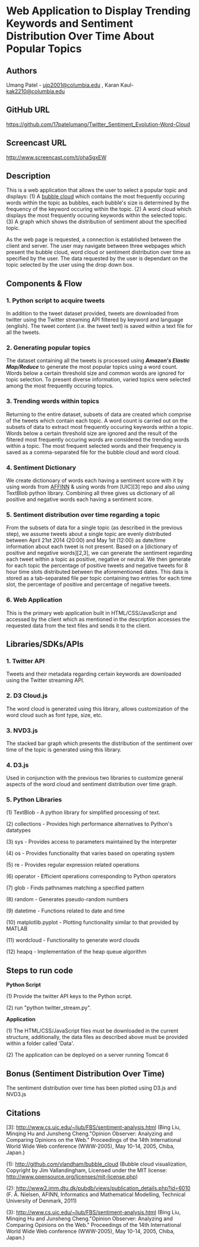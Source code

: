﻿Web Application to Display Trending Keywords and Sentiment Distribution Over Time About Popular Topics
======================================================================================================

Authors
-------
Umang Patel - ujp2001@columbia.edu , Karan Kaul- kak2210@columbia.edu


GitHub URL
----------
https://github.com/17patelumang/Twitter_Sentiment_Evolution-Word-Cloud


Screencast URL
--------------
http://www.screencast.com/t/ohaSgxEW


Description
-----------
This is a web application that allows the user to select a popular topic and displays:
(1) A [bubble cloud][1] which contains the most frequently occuring words within the topic as bubbles, each bubble's size is determined by the frequency of the keyword occuring within the topic.
(2) A word cloud which displays the most frequently occuring keywords within the selected topic.
(3) A graph which shows the distribution of sentiment about the specified topic.

As the web page is requested, a connection is established between the client and server. The user may navigate between three webpages which present the bubble cloud, word cloud or sentiment distribution over time as specified by the user.
The data requested by the user is dependant on the topic selected by the user using the drop down box.


Components & Flow
-----------------
### 1. Python script to acquire tweets ###  
In addition to the tweet dataset provided, tweets are downloaded from twitter using the Twitter streaming API filtered by keyword and language (english). The tweet content (i.e. the tweet text) is saved within a text file for all the tweets.

### 2. Generating popular topics ###
The dataset containing all the tweets is processed using ***Amazon's Elastic Map/Reduce*** to generate the most popular topics using a word count. Words below a certain threshold size and common words are ignored for topic selection. To present diverse information, varied topics were selected among the most frequently occuring topics.

### 3. Trending words within topics ###
Returning to the entire dataset, subsets of data are created which comprise of the tweets which contain each topic. A word count is carried out on the subsets of data to extract most frequently occuring keywords within a topic. Words below a certain threshold size are ignored and the result of the filtered most frequently occuring words are considered the trending words within a topic. The most frequent selected words and their frequency is saved as a comma-separated file for the bubble cloud and word cloud.

### 4. Sentiment Dictionary ###
We create dictionoary of words each having a sentiment score with it by using words from [AFFINN][2] & using words from [UIC][3] repo and also using TextBlob python library. Combining all three gives us dictionary of all positive and negative words each having a sentiment score.

### 5. Sentiment distribution over time regarding a topic ###
From the subsets of data for a single topic (as described in the previous step), we assume tweets about a single topic are evenly distributed between April 21st 2014 (20:00) and May 1st (12:00) as date/time information about each tweet is not present. Based on a [dictionary of positive and negative words][2,3], we can generate the sentiment regarding each tweet within a topic as positive, negative or neutral. We then generate for each topic the percentage of positive tweets and negative tweets for 8 hour time slots distributed between the aforementioned dates. This data is stored as a tab-separated file per topic containing two entries for each time slot, the percentage of positive and percentage of negative tweets.

### 6. Web Application ###
This is the primary web application built in HTML/CSS/JavaScript and accessed by the client which as mentioned in the description accesses the requested data from the text files and sends it to the client.


Libraries/SDKs/APIs
-------------------
### 1. Twitter API ###
Tweets and their metadata regarding certain keywords are downloaded using the Twitter streaming API.

### 2. D3 Cloud.js ###
The word cloud is generated using this library, allows customization of the word cloud such as font type, size, etc.

### 3. NVD3.js ###
The stacked bar graph which presents the distribution of the sentiment over time of the topic is generated using this library.

### 4. D3.js ###
Used in conjunction with the previous two libraries to customize general aspects of the word cloud and sentiment distribution over time graph. 

### 5. Python Libraries ###

(1) TextBlob - A python library for simplified processing of text.

(2) collections - Provides high performance alternatives to Python's datatypes

(3) sys - Provides access to parameters maintained by the interpreter

(4) os - Provides functionality that varies based on operating system

(5) re - Provides regular expression related operations

(6) operator - Efficient operations corresponding to Python operators

(7) glob - Finds pathnames matching a specified pattern

(8) random - Generates pseudo-random numbers

(9) datetime - Functions related to date and time

(10) matplotlib.pyplot - Plotting functionality similar to that provided by MATLAB

(11) wordcloud - Functionality to generate word clouds

(12) heapq - Implementation of the heap queue algorithm

Steps to run code
-----------------

__Python Script__

(1) Provide the twitter API keys to the Python script.

(2) run "python twitter_stream.py".

__Application__

(1) The HTML/CSS/JavaScript files must be downloaded in the current structure, additionally, the data files as described above must be provided within a folder called 'Data'.

(2) The application can be deployed on a server running Tomcat 6


Bonus (Sentiment Distribution Over Time)
--------------------------------
The sentiment distribution over time has been plotted using D3.js and NVD3.js

Citations
---------
[1]: http://github.com/vlandham/bubble_cloud (Bubble cloud visualization, Copyright by Jim Vallandingham, Licensed under the MIT license: http://www.opensource.org/licenses/mit-license.php)

[2]: http://www2.imm.dtu.dk/pubdb/views/publication_details.php?id=6010 (F. Å. Nielsen, AFINN, Informatics and Mathematical Modelling, Technical University of Denmark, 2011)

[3]: http://www.cs.uic.edu/~liub/FBS/sentiment-analysis.html (Bing Liu, Minqing Hu and Junsheng Cheng."Opinion Observer: Analyzing and Comparing Opinions on the Web." Proceedings of the 14th International World Wide Web conference (WWW-2005), May 10-14, 2005, Chiba, Japan.)

(1): http://github.com/vlandham/bubble_cloud (Bubble cloud visualization, Copyright by Jim Vallandingham, Licensed under the MIT license: http://www.opensource.org/licenses/mit-license.php)

(2): http://www2.imm.dtu.dk/pubdb/views/publication_details.php?id=6010 (F. Å. Nielsen, AFINN, Informatics and Mathematical Modelling, Technical University of Denmark, 2011)

(3): http://www.cs.uic.edu/~liub/FBS/sentiment-analysis.html (Bing Liu, Minqing Hu and Junsheng Cheng."Opinion Observer: Analyzing and Comparing Opinions on the Web." Proceedings of the 14th International World Wide Web conference (WWW-2005), May 10-14, 2005, Chiba, Japan.)
